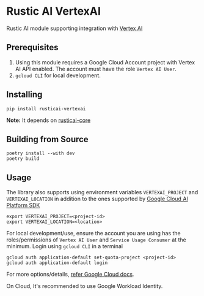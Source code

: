# Rustic AI VertexAI

Rustic AI module supporting integration with [Vertex AI](https://cloud.google.com/vertex-ai)

## Prerequisites
1. Using this module requires a Google Cloud Account project with Vertex AI API enabled. The account must have the role `Vertex AI User`.
2. `gcloud CLI` for local development.

## Installing

```shell
pip install rusticai-vertexai
```
**Note:** It depends on [rusticai-core](https://pypi.org/project/rusticai-core/)

## Building from Source

```shell
poetry install --with dev
poetry build
```

## Usage
The library also supports using environment variables `VERTEXAI_PROJECT` and `VERTEXAI_LOCATION` in addition to the ones supported by [Google Cloud AI Platform SDK](https://cloud.google.com/python/docs/reference/aiplatform/latest) 
```shell
export VERTEXAI_PROJECT=<project-id>
export VERTEXAI_LOCATION=<location>
```

For local development/use, ensure the account you are using has the roles/permissions of `Vertex AI User` and `Service Usage Consumer` at the minimum.
Login using `gcloud CLI` in a terminal
```shell
gcloud auth application-default set-quota-project <project-id>
gcloud auth application-default login
```
For more options/details, [refer Google Cloud docs](https://cloud.google.com/docs/authentication/set-up-adc-local-dev-environment).

On Cloud, It's recommended to use Google Workload Identity.
